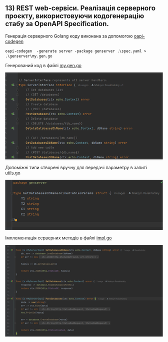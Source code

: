 ## 13) REST web-сервіси. Реалізація серверного проєкту, використовуючи кодогенерацію стабу за OpenAPI Specification.

Генерація серверного Golang коду виконана за допомогою [oapi-codegen]( https://github.com/deepmap/oapi-codegen)

```
oapi-codegen  -generate server -package genserver .\spec.yaml > .\genserver\my.gen.go  
```

Генерований код в файлі [my.gen.go](https://github.com/Rasakhatskiy/Labs_S7_IT/blob/main/DBMS/genserver/my.gen.go) 

![alt text](https://github.com/Rasakhatskiy/Labs_S7_IT/blob/main/img/5.1.png?raw=true)

Допоміжні типи створені вручну для передачі параметру в запиті   [utils.go](https://github.com/Rasakhatskiy/Labs_S7_IT/blob/main/DBMS/genserver/utils.go) 

![alt text](https://github.com/Rasakhatskiy/Labs_S7_IT/blob/main/img/5.2.png?raw=true)

Імплементація серверних методів в файлі [impl.go](https://github.com/Rasakhatskiy/Labs_S7_IT/blob/main/DBMS/serverImpl/impl.go) 

![alt text](https://github.com/Rasakhatskiy/Labs_S7_IT/blob/main/img/5.3.png?raw=true)